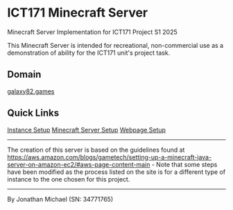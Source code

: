 # ICT171 Minecraft Server
Minecraft Server Implementation for ICT171 Project S1 2025

This Minecraft Server is intended for recreational, non-commercial use as a demonstration of ability for the ICT171 unit's project task. 

## Domain ##
[galaxy82.games](https://galaxy82.games)

## Quick Links ##
[Instance Setup](ubuntuSetup.md)
[Minecraft Server Setup](MinecraftInstructions.md)
[Webpage Setup](WebpageInstructions.md)

<hr>

The creation of this server is based on the guidelines found at https://aws.amazon.com/blogs/gametech/setting-up-a-minecraft-java-server-on-amazon-ec2/#aws-page-content-main 
    - Note that some steps have been modified as the process listed on the site is for a different type of instance to the one chosen for this project. 

<hr>

By Jonathan Michael (SN: 34771765)